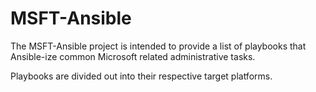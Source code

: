 # MSFT-Ansible

The MSFT-Ansible project is intended to provide a list of playbooks that Ansible-ize common Microsoft related administrative tasks.

Playbooks are divided out into their respective target platforms.